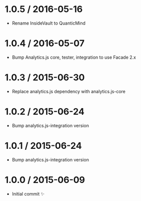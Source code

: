 
1.0.5 / 2016-05-16
==================

  * Rename InsideVault to QuanticMind

1.0.4 / 2016-05-07
==================

  * Bump Analytics.js core, tester, integration to use Facade 2.x

1.0.3 / 2015-06-30
==================

  * Replace analytics.js dependency with analytics.js-core

1.0.2 / 2015-06-24
==================

  * Bump analytics.js-integration version

1.0.1 / 2015-06-24
==================

  * Bump analytics.js-integration version

1.0.0 / 2015-06-09
==================

  * Initial commit :sparkles:
